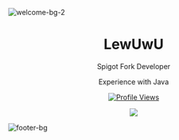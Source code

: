 ![welcome-bg-2](https://user-images.githubusercontent.com/50290580/124369381-11ed1800-dc74-11eb-90a9-2ff2073c3b97.jpg)

<h1 align="center">LewUwU</h1>

<p align="center">Spigot Fork Developer</p>
<p align="center">Experience with Java</p>

<a href="https://github.com/LewUwU">
  <p align="center">
    <img src="https://komarev.com/ghpvc/?username=LewUwU" alt="Profile Views">
  </p>
</a>

<p align="center">
  <img src="https://github-readme-stats.vercel.app/api?username=Tecnio&show_icons=true&theme=radical" />
</p>

![footer-bg](https://user-images.githubusercontent.com/50290580/124369382-144f7200-dc74-11eb-807a-f10a7a502dd9.jpg)
